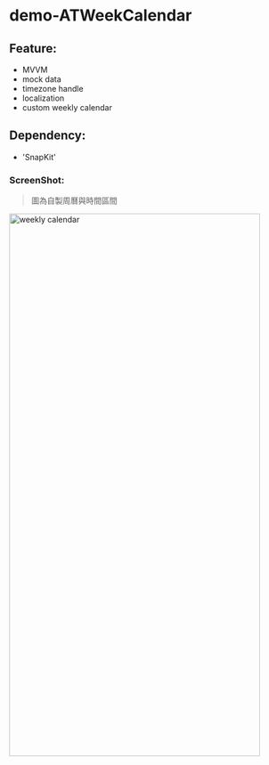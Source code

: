 # demo-ATWeekCalendar

## Feature:
- MVVM
- mock data
- timezone handle
- localization
- custom weekly calendar 

## Dependency:
- 'SnapKit'

### ScreenShot:
> 圖為自製周曆與時間區間
<p align="left">
<img src=https://drive.google.com/uc?export=view&id=1SlRB32j_dIvm7VU81OGu_VKfgBlG3vKk title="weekly calendar" width="450px" height="975px">
</p>
